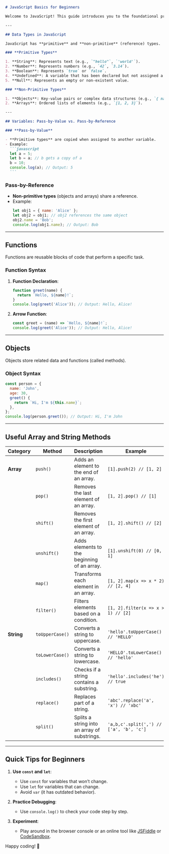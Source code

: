 ````markdown
# JavaScript Basics for Beginners

Welcome to JavaScript! This guide introduces you to the foundational principles of the language, covering types, variables, functions, objects, and some essential methods.

---

## Data Types in JavaScript

JavaScript has **primitive** and **non-primitive** (reference) types.

### **Primitive Types**

1. **String**: Represents text (e.g., `"hello"`, `'world'`).
2. **Number**: Represents numbers (e.g., `42`, `3.14`).
3. **Boolean**: Represents `true` or `false`.
4. **Undefined**: A variable that has been declared but not assigned a value.
5. **Null**: Represents an empty or non-existent value.

### **Non-Primitive Types**

1. **Objects**: Key-value pairs or complex data structures (e.g., `{ name: "John" }`).
2. **Arrays**: Ordered lists of elements (e.g., `[1, 2, 3]`).

---

## Variables: Pass-by-Value vs. Pass-by-Reference

### **Pass-by-Value**

- **Primitive types** are copied when assigned to another variable.
- Example:
  ```javascript
  let a = 5;
  let b = a; // b gets a copy of a
  b = 10;
  console.log(a); // Output: 5
  ```
````

### **Pass-by-Reference**

- **Non-primitive types** (objects and arrays) share a reference.
- Example:
  ```javascript
  let obj1 = { name: 'Alice' };
  let obj2 = obj1; // obj2 references the same object
  obj2.name = 'Bob';
  console.log(obj1.name); // Output: Bob
  ```

---

## Functions

Functions are reusable blocks of code that perform a specific task.

### **Function Syntax**

1. **Function Declaration**:

   ```javascript
   function greet(name) {
     return `Hello, ${name}!`;
   }
   console.log(greet('Alice')); // Output: Hello, Alice!
   ```

2. **Arrow Function**:
   ```javascript
   const greet = (name) => `Hello, ${name}!`;
   console.log(greet('Alice')); // Output: Hello, Alice!
   ```

---

## Objects

Objects store related data and functions (called methods).

### **Object Syntax**

```javascript
const person = {
  name: 'John',
  age: 30,
  greet() {
    return `Hi, I'm ${this.name}`;
  },
};
console.log(person.greet()); // Output: Hi, I'm John
```

---

## Useful Array and String Methods

| **Category** | **Method**      | **Description**                              | **Example**                             |
| ------------ | --------------- | -------------------------------------------- | --------------------------------------- |
| **Array**    | `push()`        | Adds an element to the end of an array.      | `[1].push(2) // [1, 2]`                 |
|              | `pop()`         | Removes the last element of an array.        | `[1, 2].pop() // [1]`                   |
|              | `shift()`       | Removes the first element of an array.       | `[1, 2].shift() // [2]`                 |
|              | `unshift()`     | Adds elements to the beginning of an array.  | `[1].unshift(0) // [0, 1]`              |
|              | `map()`         | Transforms each element in an array.         | `[1, 2].map(x => x * 2) // [2, 4]`      |
|              | `filter()`      | Filters elements based on a condition.       | `[1, 2].filter(x => x > 1) // [2]`      |
| **String**   | `toUpperCase()` | Converts a string to uppercase.              | `'hello'.toUpperCase() // 'HELLO'`      |
|              | `toLowerCase()` | Converts a string to lowercase.              | `'HELLO'.toLowerCase() // 'hello'`      |
|              | `includes()`    | Checks if a string contains a substring.     | `'hello'.includes('he') // true`        |
|              | `replace()`     | Replaces part of a string.                   | `'abc'.replace('a', 'x') // 'xbc'`      |
|              | `split()`       | Splits a string into an array of substrings. | `'a,b,c'.split(',') // ['a', 'b', 'c']` |

---

## Quick Tips for Beginners

1. **Use `const` and `let`**:

   - Use `const` for variables that won’t change.
   - Use `let` for variables that can change.
   - Avoid `var` (it has outdated behavior).

2. **Practice Debugging**:

   - Use `console.log()` to check your code step by step.

3. **Experiment**:
   - Play around in the browser console or an online tool like [JSFiddle](https://jsfiddle.net) or [CodeSandbox](https://codesandbox.io).

Happy coding! 🎉
